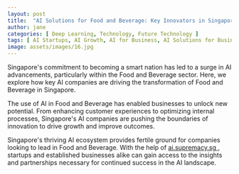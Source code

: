 ```yaml
---
layout: post
title:  "AI Solutions for Food and Beverage: Key Innovators in Singapore"
author: jane
categories: [ Deep Learning, Technology, Future Technology ]
tags: [ AI Startups, AI Growth, AI for Business, AI Solutions for Businesses, AI Applications, featured ]
image: assets/images/16.jpg
---
```


Singapore's commitment to becoming a smart nation has led to a surge in AI advancements, particularly within the Food and Beverage sector. Here, we explore how key AI companies are driving the transformation of Food and Beverage in Singapore.

The use of AI in Food and Beverage has enabled businesses to unlock new potential. From enhancing customer experiences to optimizing internal processes, Singapore's AI companies are pushing the boundaries of innovation to drive growth and improve outcomes.

Singapore's thriving AI ecosystem provides fertile ground for companies looking to lead in Food and Beverage. With the help of <a href="https://ai.supremacy.sg" target="_blank"> ai.supremacy.sg </a>, startups and established businesses alike can gain access to the insights and partnerships necessary for continued success in the AI landscape.
